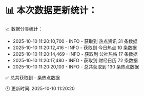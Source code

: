 📊 本次数据更新统计：
==========================

📈 数据分类统计：
- 2025-10-10 11:20:10,700 - INFO - 获取到 热点资讯 31 条数据
- 2025-10-10 11:20:12,416 - INFO - 获取到 今日热点 10 条数据
- 2025-10-10 11:20:14,469 - INFO - 获取到 公社热帖 17 条数据
- 2025-10-10 11:20:17,480 - INFO - 获取到 财经日历 72 条数据
- 2025-10-10 11:20:20,103 - INFO - 总共获取到 130 条热点数据

✅ 总共获取到 - 条热点数据

🕐 更新时间: 2025-10-10 11:20:20
